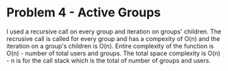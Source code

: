 # Problem 4 - Active Groups

I used a recursive call on every group and iteration on groups' children. The recrusive call is called for every group and has a compexity of O(n) and the iteration on a group's children is O(n). Entire complexity of the function is O(n) - number of total users and groups. The total space complexity is O(n) - n is for the call stack which is the total of number of groups and users.